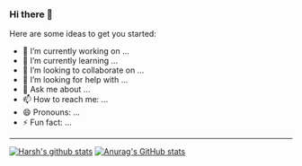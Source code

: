 ### Hi there 👋


Here are some ideas to get you started:

- 🔭 I’m currently working on ...
- 🌱 I’m currently learning ...
- 👯 I’m looking to collaborate on ...
- 🤔 I’m looking for help with ...
- 💬 Ask me about ...
- 📫 How to reach me: ...
- 😄 Pronouns: ...
- ⚡ Fun fact: ...

---

[![Harsh's github stats](https://github-readme-stats.vercel.app/api?username=Harsh-0911&show_icons=true&theme=onedark)](https://github.com/Harsh-0911/github-readme-stats)
[![Anurag's GitHub stats](https://github-readme-stats.vercel.app/api?username=Harsh-0911)](https://github.com/anuraghazra/github-readme-stats)

